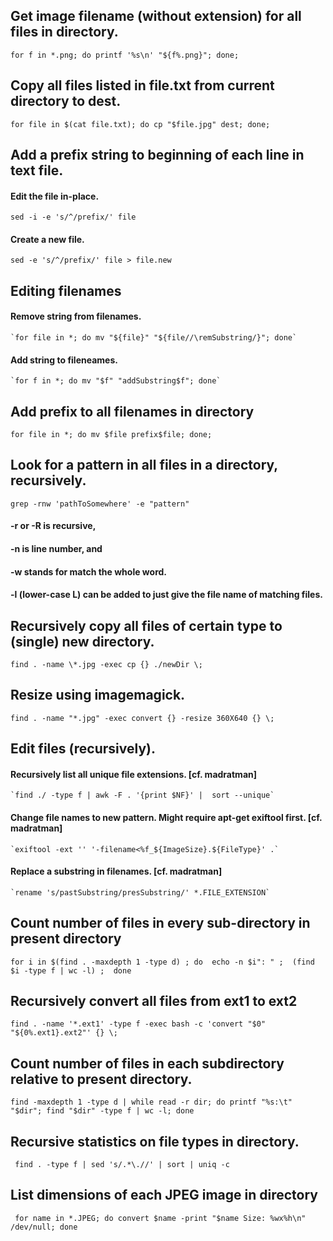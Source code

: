 ## Get image filename (without extension) for all files in directory.
  `for f in *.png; do printf '%s\n' "${f%.png}"; done;`

## Copy all files listed in file.txt from current directory to dest.
  `for file in $(cat file.txt); do cp "$file.jpg" dest; done;`

## Add a prefix string to beginning of each line in text file.
  #### Edit the file in-place.
  `sed -i -e 's/^/prefix/' file`
  #### Create a new file.
  `sed -e 's/^/prefix/' file > file.new`

## Editing filenames
  #### Remove string from filenames.
    `for file in *; do mv "${file}" "${file//\remSubstring/}"; done`

  #### Add string to fileneames.
    `for f in *; do mv "$f" "addSubstring$f"; done`

## Add prefix to all filenames in directory
  `for file in *; do mv $file prefix$file; done;`
  
## Look for a pattern in all files in a directory, recursively.
  `grep -rnw 'pathToSomewhere' -e "pattern"`
  #### -r or -R is recursive,
  #### -n is line number, and
  #### -w stands for match the whole word.
  #### -l (lower-case L) can be added to just give the file name of matching files.

## Recursively copy all files of certain type to (single) new directory.
  `find . -name \*.jpg -exec cp {} ./newDir \;`

## Resize using imagemagick.
  `find . -name "*.jpg" -exec convert {} -resize 360X640 {} \;`
  
## Edit files (recursively).
  #### Recursively list all unique file extensions. [cf. madratman]
    `find ./ -type f | awk -F . '{print $NF}' |  sort --unique`

  #### Change file names to new pattern. Might require apt-get exiftool first. [cf. madratman] 
    `exiftool -ext '' '-filename<%f_${ImageSize}.${FileType}' .`

  #### Replace a substring in filenames. [cf. madratman]
    `rename 's/pastSubstring/presSubstring/' *.FILE_EXTENSION`

## Count number of files in every sub-directory in present directory
  `for i in $(find . -maxdepth 1 -type d) ; do 
      echo -n $i": " ; 
      (find $i -type f | wc -l) ; 
  done`
  
## Recursively convert all files from ext1 to ext2
  `find . -name '*.ext1' -type f -exec bash -c 'convert "$0" "${0%.ext1}.ext2"' {} \;`

## Count number of files in each subdirectory relative to present directory.
  `find -maxdepth 1 -type d | while read -r dir; do printf "%s:\t" "$dir"; find "$dir" -type f | wc -l; done`
  
## Recursive statistics on file types in directory.
  ` find . -type f | sed 's/.*\.//' | sort | uniq -c`
  
## List dimensions of each JPEG image in directory
  ` for name in *.JPEG; do convert $name -print "$name Size: %wx%h\n" /dev/null; done`
